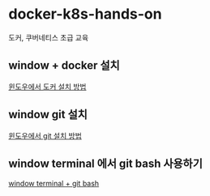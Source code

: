 # docker-k8s-hands-on
도커, 쿠버네티스 초급 교육

## window + docker 설치

[윈도우에서 도커 설치 방법](https://www.lainyzine.com/ko/article/a-complete-guide-to-how-to-install-docker-desktop-on-windows-10/)

## window git 설치

[윈도우에서 git 설치 방법](https://coding-factory.tistory.com/245)

## window terminal 에서 git bash 사용하기

[window terminal + git bash](https://notes.hphk.io/p/git-bash-with-windows-terminal/)
